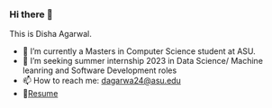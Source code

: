 ### Hi there 👋

This is Disha Agarwal.
<!--

**disha4u/disha4u** is a ✨ _special_ ✨ repository because its `README.md` (this file) appears on your GitHub profile.

Here are some ideas to get you started:

- 🔭 I’m currently a Masters in Computer Science student at ASU..
- 🌱 I’m currently learning ...
- 👯 I’m looking to collaborate on ...
- 🤔 I’m looking for help with summer internship 2023
- 💬 Ask me about ...
- 📫 How to reach me: dagarwa24@asu.edu

-->
- 🔭 I’m currently a Masters in Computer Science student at ASU.
- 🤔 I’m seeking summer internship 2023 in Data Science/ Machine leanring and Software Development roles
- 📫 How to reach me: dagarwa24@asu.edu
- 📝[Resume](https://drive.google.com/file/d/1PHrC6XkfLIM6HKxXY-l_yDp2RJIfMOlh/view?usp=sharing)

